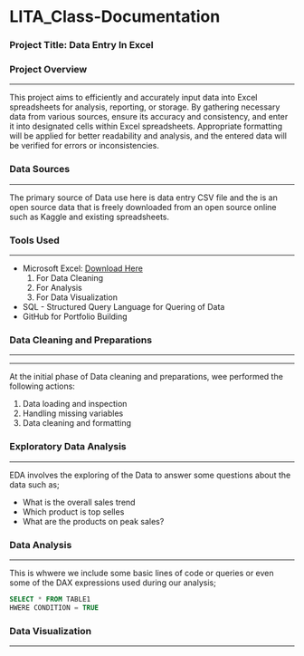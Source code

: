 # LITA_Class-Documentation

### Project Title: Data Entry In Excel

### Project Overview
---
This project aims to efficiently and accurately input data into Excel spreadsheets for analysis, reporting, or storage. By gathering necessary data from various sources, ensure its accuracy and consistency, and enter it into designated cells within Excel spreadsheets. Appropriate formatting will be applied for better readability and analysis, and the entered data will be verified for errors or inconsistencies.

### Data Sources
---
The primary source of Data use here is data entry CSV file and the is an open source data that is freely downloaded from an open source online such as Kaggle and existing spreadsheets.

### Tools Used
---
- Microsoft Excel: [Download Here](https://www.microsoft.com)
   1. For Data Cleaning
   2. For Analysis
   3. For Data Visualization
- SQL - Structured Query Language for Quering of Data
- GitHub for Portfolio Building

### Data Cleaning and Preparations
---
---
At the initial phase of Data cleaning and preparations, wee performed the following actions:
1. Data loading and inspection
2. Handling missing variables
3. Data cleaning and formatting

### Exploratory Data Analysis
---
EDA involves the exploring of the Data to answer some questions about the data such as;
- What is the overall sales trend
- Which product is top selles
- What are the products on peak sales?

### Data Analysis
---
This is whwere we include some basic lines of code or queries or even some of the DAX expressions used during our analysis;

```SQL
SELECT * FROM TABLE1
HWERE CONDITION = TRUE
```

### Data Visualization
---
